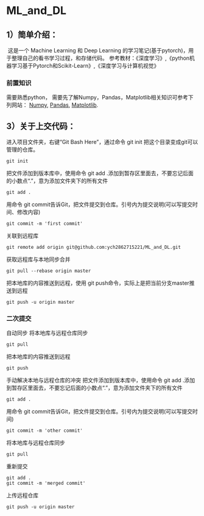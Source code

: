 # ML_and_DL

## 1）简单介绍：

​	这是一个 Machine Learning 和 Deep Learning 的学习笔记(基于pytorch)，用于整理自己的看书学习过程，和存储代码。
参考教材：《深度学习》,《python机器学习基于Pytorch和Scikit-Learn》,《深度学习与计算机视觉》

### 前置知识
需要熟悉python，
需要先了解Numpy，Pandas，Matplotlib相关知识可参考下列网站：
[Numpy](https://sebastianraschka.com/blog/2020/numpy-intro.html),
[Pandas](https://pandas.pydata.org/pandas-docs/stable/user_guide/10min.html), 
[Matplotlib](https://matplotlib.org/stable/tutorials/introductory/usage.html).

## 3）关于上交代码：

进入项目文件夹，右键“Git Bash Here”，通过命令 git init 把这个目录变成git可以管理的仓库。
    
    git init
把文件添加到版本库中，使用命令 git add .添加到暂存区里面去，不要忘记后面的小数点“.”，意为添加文件夹下的所有文件
    
    git add .
 用命令 git commit告诉Git，把文件提交到仓库。引号内为提交说明(可以写提交时间、修改内容)
    
    git commit -m 'first commit'  
关联到远程库
    
    git remote add origin git@github.com:ych2862715221/ML_and_DL.git
获取远程库与本地同步合并
    
    git pull --rebase origin master
把本地库的内容推送到远程，使用 git push命令，实际上是把当前分支master推送到远程
    
    git push -u origin master
### 二次提交
自动同步
将本地库与远程仓库同步
    
    git pull
把本地库的内容推送到远程
    
    git push
手动解决本地与远程仓库的冲突
把文件添加到版本库中，使用命令 git add .添加到暂存区里面去，不要忘记后面的小数点“.”，意为添加文件夹下的所有文件
    
    git add .
用命令 git commit告诉Git，把文件提交到仓库。引号内为提交说明(可以写提交时间)
    
    git commit -m 'other commit'  
将本地库与远程仓库同步
    
    git pull
    
重新提交
    
    git add .
    git commit -m 'merged commit'  
上传远程仓库

    git push -u origin master

